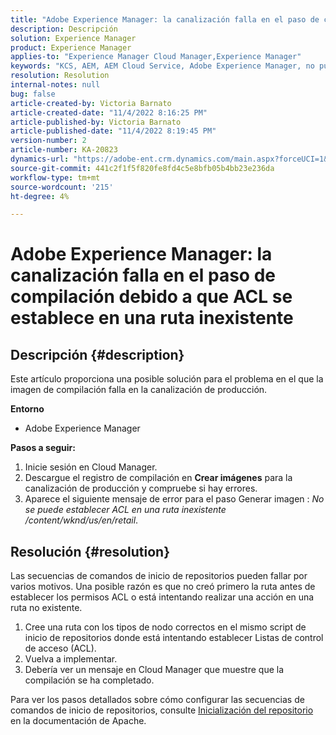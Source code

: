 ```yaml
---
title: "Adobe Experience Manager: la canalización falla en el paso de compilación debido al ACL establecido en la ruta inexistente"
description: Descripción
solution: Experience Manager
product: Experience Manager
applies-to: "Experience Manager Cloud Manager,Experience Manager"
keywords: "KCS, AEM, AEM Cloud Service, Adobe Experience Manager, no puede establecer acl en una ruta inexistente"
resolution: Resolution
internal-notes: null
bug: false
article-created-by: Victoria Barnato
article-created-date: "11/4/2022 8:16:25 PM"
article-published-by: Victoria Barnato
article-published-date: "11/4/2022 8:19:45 PM"
version-number: 2
article-number: KA-20823
dynamics-url: "https://adobe-ent.crm.dynamics.com/main.aspx?forceUCI=1&pagetype=entityrecord&etn=knowledgearticle&id=94c3a48d-7d5c-ed11-9561-6045bd006ce9"
source-git-commit: 441c2f1f5f820fe8fd4c5e8bfb05b4bb23e236da
workflow-type: tm+mt
source-wordcount: '215'
ht-degree: 4%

---
```


# Adobe Experience Manager: la canalización falla en el paso de compilación debido a que ACL se establece en una ruta inexistente

## Descripción {#description}


Este artículo proporciona una posible solución para el problema en el que la imagen de compilación falla en la canalización de producción.

<b>Entorno</b>

- Adobe Experience Manager


<b>Pasos a seguir:</b>

1. Inicie sesión en Cloud Manager.
2. Descargue el registro de compilación en <b>Crear imágenes</b> para la canalización de producción y compruebe si hay errores.
3. Aparece el siguiente mensaje de error para el paso Generar imagen : *No se puede establecer ACL en una ruta inexistente /content/wknd/us/en/retail*.



## Resolución {#resolution}


Las secuencias de comandos de inicio de repositorios pueden fallar por varios motivos. Una posible razón es que no creó primero la ruta antes de establecer los permisos ACL o está intentando realizar una acción en una ruta no existente.

1. Cree una ruta con los tipos de nodo correctos en el mismo script de inicio de repositorios donde está intentando establecer Listas de control de acceso (ACL).
2. Vuelva a implementar.
3. Debería ver un mensaje en Cloud Manager que muestre que la compilación se ha completado.


Para ver los pasos detallados sobre cómo configurar las secuencias de comandos de inicio de repositorios, consulte [Inicialización del repositorio](https://sling.apache.org/documentation/bundles/repository-initialization.html) en la documentación de Apache.
